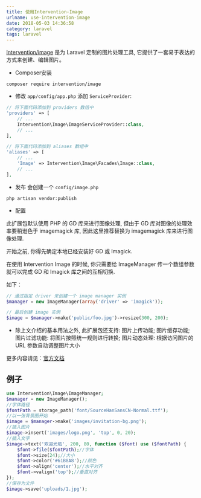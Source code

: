 ```yaml
---
title: 使用Intervention-Image
urlname: use-intervention-image
date: 2018-05-03 14:36:58
category: laravel
tags: laravel
---
```

[Intervention/image](https://github.com/Intervention/image) 是为 Laravel 定制的图片处理工具, 它提供了一套易于表达的方式来创建、编辑图片。

- Composer安装
```
composer require intervention/image
```
<!-- more -->
- 修改 `app/config/app.php` 添加 `ServiceProvider`:
```php
// 将下面代码添加到 providers 数组中
'providers' => [
    // ...
    Intervention\Image\ImageServiceProvider::class,
    // ...
],

// 将下面代码添加到 aliases 数组中
'aliases' => [
    // ...
    'Image' => Intervention\Image\Facades\Image::class,
    // ...
],
```

- 发布
会创建一个 `config/image.php`
```
php artisan vendor:publish
```

- 配置

此扩展包默认使用 PHP 的 GD 库来进行图像处理, 但由于 GD 库对图像的处理效率要稍逊色于 imagemagick 库, 因此这里推荐替换为 imagemagick 库来进行图像处理.

开始之前, 你得先确定本地已经安装好 GD 或 Imagick.

在使用 Intervention Image 的时候, 你只需要给 ImageManager 传一个数组参数就可以完成 GD 和 Imagick 库之间的互相切换. 

如下：
```php
// 通过指定 driver 来创建一个 image manager 实例
$manager = new ImageManager(array('driver' => 'imagick'));

// 最后创建 image 实例
$image = $manager->make('public/foo.jpg')->resize(300, 200);
```

- 除上文介绍的基本用法之外, 此扩展包还支持:
    图片上传功能;
    图片缓存功能;
    图片过滤功能: 将图片按照统一规则进行转换;
    图片动态处理: 根据访问图片的 URL 参数自动调整图片大小

更多内容请见：[官方文档](http://image.intervention.io/getting_started/installation)

## 例子

```php
use Intervention\Image\ImageManager;
$manager = new ImageManager();
//字体路径
$fontPath = storage_path('font/SourceHanSansCN-Normal.ttf');
//以一张背景图开始
$image = $manager->make('images/invitation-bg.png');
//插入图片
$image->insert('images/logo.png', 'top', 0, 20);
//插入文字
$image->text('欢迎光临', 200, 80, function ($font) use ($fontPath) {
    $font->file($fontPath);//字体
    $font->size(24);//大小
    $font->color('#61B8A8');//颜色
    $font->align('center');//水平对齐
    $font->valign('top');//垂直对齐
});
//保存为文件
$image->save('uploads/1.jpg');
```